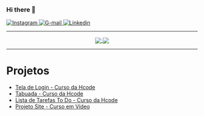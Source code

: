 ### Hi there 👋


<a href="https://www.instagram.com/genilsoncavalcantedeoliveira/" target="_blank">
<img src="https://img.shields.io/badge/Instagram-15AB89.svg?&style=flat-square&logo=instagram&logoColor=black" alt="Instagram">
</a>

<a href="https://img.shields.io/badge/-gmail-c14438?style=flat-square&logo=Gmail&logoColor=white&link=mailto:genilson.cavalcante105@gmail.com" target="_blank">
<img src="https://img.shields.io/badge/Gmail-%23E4405F.svg?&style=flat-square&logo=Gmail&logoColor=blue" alt="G-mail">
</a>

<a href="https://www.linkedin.com/in/genilson-cavalcante-de-oliveira/" target="_blank">
<img src="https://img.shields.io/badge/Genilson_Cavalcante-blue.svg?&style=flat-square&logo=linkedin&logoColor=black" alt="Linkedin">
</a>





---


<div align="center">

<a href="https://github.com/GenilsonCavalcante" align="center">
   <img align="center" src="https://github-readme-stats.vercel.app/api?username=GenilsonCavalcante&show_icons=true&theme=highcontrast">
</a>

<a href="https://github.com/GenilsonCavalcante" align="center">
   <img align="center" src="https://github-readme-stats.vercel.app/api/top-langs/?username=GenilsonCavalcante&layout=compact&show_icons=true&theme=tokyonight">
</a>

</div>


---

<h1>Projetos</h1>

* <a href="https://genilsoncavalcante.github.io/CursoHTML5-HCODE/Projeto-Tela-de-Login/index.html">Tela de Login - Curso da Hcode</a>
* <a href="https://genilsoncavalcante.github.io/CursoHTML5-HCODE/Projeto-Tabuada/tabuada.html">Tabuada - Curso da Hcode</a>
* <a href="https://genilsoncavalcante.github.io/CursoHTML5-HCODE/Projeto-Lista-de-Tarefas-To-Do/lista.html">Lista de Tarefas To Do - Curso da Hcode</a>
* <a href="https://genilsoncavalcante.github.io/projeto-site/">Projeto Site - Curso em Vídeo</a>






<!--
![GitHub followers](https://img.shields.io/github/followers/GenilsonCavalcante?style=dark)
-->

<!--

[![Gmail Badge](https://img.shields.io/badge/-gmail-c14438?style=flat-square&logo=Gmail&logoColor=white&link=mailto:genilson.cavalcante105@gmail.com)](genilson.cavalcante105@gmail.com)

<a href="https://www.linkedin.com/in/genilson-cavalcante-de-oliveira/">
<img src="https://devicon.dev/devicon.git/icons/linkedin/linkedin-original-wordmark.svg" alt="Linkedin" width="70">
</a>

-->


<!--
www.linkedin.com/in/genilson-cavalcante-de-oliveira - Linkedin

http://buscatextual.cnpq.br/buscatextual/visualizacv.do?id=K9714202E8 - Currículo Lattes

display="block" margin-left="auto" margin-right="auto"

-->




<!--

---

![Genilson's github stats](https://github-readme-stats.vercel.app/api?username=GenilsonCavalcante&show_icons=true&theme=highcontrast)
[![Top Langs](https://github-readme-stats.vercel.app/api/top-langs/?username=GenilsonCavalcante&layout=compact&show_icons=true&theme=tokyonight)](https://github.com/GenilsonCavalcante)

---

-->





<!--
Melhores cores: dark, tokyonight, cobalt, synthwave, highcontrast, dracula
-->

<!--
- 🔭 I’m currently working on ...
- 🌱 I’m currently learning ...
- 👯 I’m looking to collaborate on ...
- 🤔 I’m looking for help with ...
- 💬 Ask me about ...
- 📫 How to reach me: ...
- 😄 Pronouns: ...
- ⚡ Fun fact: ... 
-->
